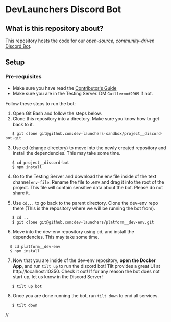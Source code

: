 # DevLaunchers Discord Bot

## What is this repository about?

This repository hosts the code for our _open-source, community-driven_ [Discord Bot](https://discord.js.org/#/docs/main/stable/general/welcome).

## Setup

### Pre-requisites

- Make sure you have read the [Contributor's Guide](CONTRIBUTING.md)
- Make sure you are in the Testing Server. DM `Guillermo#2969` if not.

Follow these steps to run the bot:
1. Open Git Bash and follow the steps below.
2. Clone this repository into a directory. Make sure you know how to get back to it.
```
   $ git clone git@github.com:dev-launchers-sandbox/project__discord-bot.git
```
3. Use cd (change directory) to move into the newly created repository and install the dependencies. This may take some time.
```
   $ cd project__discord-bot
   $ npm install
```
4. Go to the Testing Server and download the env file inside of the text channel `env-file`. Rename the file to .env and drag it into the root of the project. This file will contain sensitive data about the bot. Please do not share it. 

5. Use ```cd...``` to go back to the parent directory. Clone the dev-env repo there (This is the repository where we will be running the bot from).
```
   $ cd ..
   $ git clone git@github.com:dev-launchers/platform__dev-env.git
```
6. Move into the dev-env repository using cd, and install the dependencies. This may take some time.
 ```
   $ cd platform__dev-env
   $ npm install
```
7. Now that you are inside of the dev-env repository, **open the Docker App**, and run `tilt up` to run the discord bot! Tilt provides a great UI at http://localhost:10350. Check it out! If for any reason the bot does not start up, let us know in the Discord Server!
```
   $ tilt up bot
```
8. Once you are done running the bot, run `tilt down` to end all services.
```
   $ tilt down
```
//
